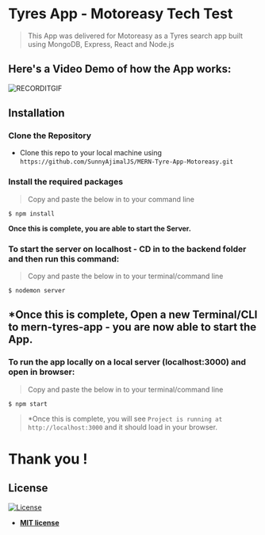 # Tyres App - Motoreasy Tech Test
> This App was delivered for Motoreasy as a Tyres search app built using MongoDB, Express, React and Node.js

## Here's a Video Demo of how the App works: 

![RECORDITGIF](http://g.recordit.co/yISmhoWSSC.gif)


## Installation

### Clone the Repository
- Clone this repo to your local machine using `https://github.com/SunnyAjimalJS/MERN-Tyre-App-Motoreasy.git`

### Install the required packages
> Copy and paste the below in to your command line

```shell
$ npm install 
```

**Once this is complete, you are able to start the Server.**

### To start the server on localhost - CD in to the backend folder and then run this command: 
> Copy and paste the below in to your terminal/command line

```shell
$ nodemon server 
```

## *Once this is complete, Open a new Terminal/CLI to mern-tyres-app - you are now able to start the App.

### To run the app locally on a local server (localhost:3000) and open in browser: 
> Copy and paste the below in to your terminal/command line

```shell
$ npm start  
```

> *Once this is complete, you will see `Project is running at http://localhost:3000` and it should load in your browser.

# Thank you !

## License

[![License](http://img.shields.io/:license-mit-blue.svg?style=flat-square)](http://badges.mit-license.org)

- **[MIT license](http://opensource.org/licenses/mit-license.php)**
